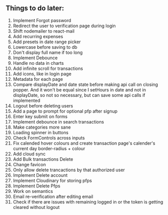 ## Things to do later:

1. Implement Forgot password
2. Redirect the user to verification page during login
3. Shift nodemailer to react-mail
4. Add recurring expenses
5. Add presets in date range picker
6. Lowercase before saving to db
7. Don't display full name if too long
8. Implement Debounce
9. Handle no data in charts
10. Add infinite scroll for transactions
11. Add icons, like in login page
12. Metadata for each page
13. Compare displayDate and date state before making api call on closing popper. And it won't be equal since I setHours in date and not in displayDate, so not so necessary, but can save some api calls if implemented
14. Logout before deleting users
15. Add a page to prompt for optional pfp after signup
16. Enter key submit on forms
17. Implement debounce in search transactions
18. Make categories more sane
19. Loading spinner in buttons
20. Check FormControls across inputs
21. Fix calended hover colours and create transaction page's calender's current day border-radius + colour
22. Add cloud sync
23. Add Bulk transactions Delete
24. Change favicon
25. Only allow delete trancactions by that authorized user
26. Implement Delete account
27. Implement Cloudinary for storing pfps
28. Implement Delete Pfps
29. Work on semantics
30. Email re-verification after editing email
31. Check if there are issues with remaining logged in or the token is getting cleared without logout
